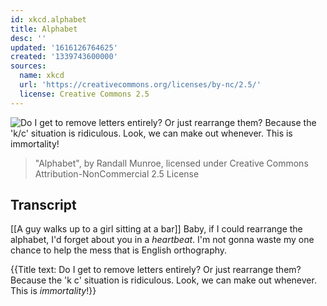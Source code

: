 ```yaml
---
id: xkcd.alphabet
title: Alphabet
desc: ''
updated: '1616126764625'
created: '1339743600000'
sources:
  name: xkcd
  url: 'https://creativecommons.org/licenses/by-nc/2.5/'
  license: Creative Commons 2.5
---
```

![Do I get to remove letters entirely? Or just rearrange them? Because the 'k/c' situation is ridiculous. Look, we can make out whenever. This is *immortality*!](https://imgs.xkcd.com/comics/alphabet.png)
> "Alphabet", by Randall Munroe, licensed under Creative Commons Attribution-NonCommercial 2.5 License

## Transcript
[[A guy walks up to a girl sitting at a bar]]
Baby, if I could rearrange the alphabet, I'd forget about you in a *heartbeat*.  I'm not gonna waste my one chance to help the mess that is English orthography.

{{Title text: Do I get to remove letters entirely? Or just rearrange them? Because the 'k
c' situation is ridiculous. Look, we can make out whenever. This is *immortality*!}}
